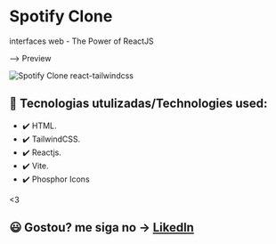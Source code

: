 # Spotify Clone
interfaces web - The Power of ReactJS

--> Preview


![Spotify Clone react-tailwindcss](https://user-images.githubusercontent.com/97729476/179626366-f9a13e42-f461-4384-8aa7-51090d804573.png)


 
## 🚀 Tecnologias utulizadas/Technologies used:
- ✔️ HTML.
- ✔️ TailwindCSS.
- ✔️ Reactjs.
- ✔️ Vite.
- ✔️ Phosphor Icons

 <3 
## 😃 Gostou? me siga no -> [Likedln](https://www.linkedin.com/in/thales-ian-carlesso-975014214/)
